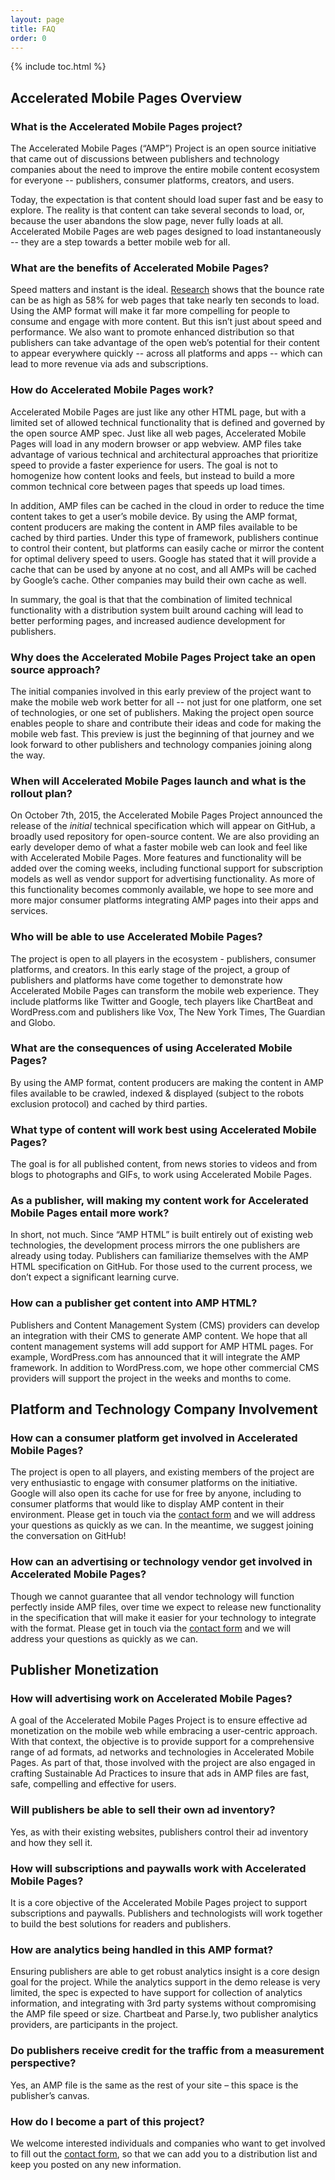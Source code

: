 ```yaml
---
layout: page
title: FAQ
order: 0
---
```


{% include toc.html %}

## Accelerated Mobile Pages Overview

### What is the Accelerated Mobile Pages project?

The Accelerated Mobile Pages (“AMP”) Project is an open source initiative that came out of discussions between publishers and technology companies about the need to improve the entire mobile content ecosystem for everyone -- publishers, consumer platforms, creators, and users.  

Today, the expectation is that content should load super fast and be easy to explore. The reality is that content can take several seconds to load, or, because the user abandons the slow page, never fully loads at all. Accelerated Mobile Pages are web pages designed to load instantaneously -- they are a step towards a better mobile web for all.

### What are the benefits of Accelerated Mobile Pages?

Speed matters and instant is the ideal. [Research](https://www.soasta.com/blog/mobile-web-performance-monitoring-conversion-rate/) shows that the bounce rate can be as high as 58% for web pages that take nearly ten seconds to load. Using the AMP format will make it far more compelling for people to consume and engage with more content. But this isn’t just about speed and performance. We also want to promote enhanced distribution so that publishers can take advantage of the open web’s potential for their content to appear everywhere quickly -- across all platforms and apps -- which can lead to more revenue via ads and subscriptions.

### How do Accelerated Mobile Pages work?

Accelerated Mobile Pages are just like any other HTML page, but with a limited set of allowed technical functionality that is defined and governed by the open source AMP spec. Just like all web pages, Accelerated Mobile Pages will load in any modern browser or app webview. AMP files take advantage of various technical and architectural approaches that prioritize speed to provide a faster experience for users. The goal is not to homogenize how content looks and feels, but instead to build a more common technical core between pages that speeds up load times.

In addition, AMP files can be cached in the cloud in order to reduce the time content takes to get a user’s mobile device. By using the AMP format, content producers are making the content in AMP files available to be cached by third parties. Under this type of framework, publishers continue to control their content, but platforms can easily cache or mirror the content for optimal delivery speed to users. Google has stated that it will provide a cache that can be used by anyone at no cost, and all AMPs will be cached by Google’s cache. Other companies may build their own cache as well.

In summary, the goal is that that the combination of limited technical functionality with a distribution system built around caching will lead to better performing pages, and increased audience development for publishers.

### Why does the Accelerated Mobile Pages Project take an open source approach?

The initial companies involved in this early preview of the project want to make the mobile web work better for all -- not just for one platform, one set of technologies, or one set of publishers. Making the project open source enables people to share and contribute their ideas and code for making the mobile web fast. This preview is just the beginning of that journey and we look forward to other publishers and technology companies joining along the way.

### When will Accelerated Mobile Pages launch and what is the rollout plan?

On October 7th, 2015, the Accelerated Mobile Pages Project announced the release of the _initial_ technical specification which will appear on GitHub, a broadly used repository for open-source content. We are also providing an early developer demo of what a faster mobile web can look and feel like with Accelerated Mobile Pages. More features and functionality will be added over the coming weeks, including functional support for subscription models as well as vendor support for advertising functionality. As more of this functionality becomes commonly available, we hope to see more and more major consumer platforms integrating AMP pages into their apps and services.

### Who will be able to use Accelerated Mobile Pages?

The project is open to all players in the ecosystem - publishers, consumer platforms, and creators. In this early stage of the project, a group of publishers and platforms have come together to demonstrate how Accelerated Mobile Pages can transform the mobile web experience. They include platforms like Twitter and Google, tech players like ChartBeat and WordPress.com and publishers like Vox, The New York Times, The Guardian and Globo.  

### What are the consequences of using Accelerated Mobile Pages?
By using the AMP format, content producers are making the content in AMP files available to be crawled, indexed & displayed (subject to the robots exclusion protocol) and cached by third parties.

### What type of content will work best using Accelerated Mobile Pages?

The goal is for all published content, from news stories to videos and from blogs to photographs and GIFs, to work using Accelerated Mobile Pages.

### As a publisher, will making my content work for Accelerated Mobile Pages entail more work?

In short, not much. Since “AMP HTML” is built entirely out of existing web technologies, the development process mirrors the one publishers are already using today. Publishers can familiarize themselves with the AMP HTML specification on GitHub. For those used to the current process, we don’t expect a significant learning curve.

### How can a publisher get content into AMP HTML?

Publishers and Content Management System (CMS) providers can develop an integration with their CMS to generate AMP content. We hope that all content management systems will add support for AMP HTML pages. For example, WordPress.com has announced that it will integrate the AMP framework. In addition to WordPress.com, we hope other commercial CMS providers will support the project in the weeks and months to come.

## Platform and Technology Company Involvement

### How can a consumer platform get involved in Accelerated Mobile Pages?

The project is open to all players, and existing members of the project are very enthusiastic to engage with consumer platforms on the initiative. Google will also open its cache for use for free by anyone, including to consumer platforms that would like to display AMP content in their environment. Please get in touch via the [contact form](/contact) and we will address your questions as quickly as we can. In the meantime, we suggest joining the conversation on GitHub!

### How can an advertising or technology vendor get involved in Accelerated Mobile Pages?

Though we cannot guarantee that all vendor technology will function perfectly inside AMP files, over time we expect to release new functionality in the specification that will make it easier for your technology to integrate with the format. Please get in touch via the [contact form](/contact/) and we will address your questions as quickly as we can.

## Publisher Monetization

### How will advertising work on Accelerated Mobile Pages?

A goal of the Accelerated Mobile Pages Project is to ensure effective ad monetization on the mobile web while embracing a user-centric approach. With that context, the objective is to provide support for a comprehensive range of ad formats, ad networks and technologies in Accelerated Mobile Pages. As part of that, those involved with the project are also engaged in crafting Sustainable Ad Practices to insure that ads in AMP files are fast, safe, compelling and effective for users.

### Will publishers be able to sell their own ad inventory?

Yes, as with their existing websites, publishers control their ad inventory and how they sell it.

### How will subscriptions and paywalls work with Accelerated Mobile Pages?

It is a core objective of the Accelerated Mobile Pages project to support subscriptions and paywalls. Publishers and technologists will work together to build the best solutions for readers and publishers.

### How are analytics being handled in this AMP format?

Ensuring publishers are able to get robust analytics insight is a core design goal for the project. While the analytics support in the demo release is very limited, the spec is expected to have support for collection of analytics information, and integrating with 3rd party systems without compromising the AMP file speed or size. Chartbeat and Parse.ly, two publisher analytics providers, are participants in the project.

### Do publishers receive credit for the traffic from a measurement perspective?

Yes, an AMP file is the same as the rest of your site – this space is the publisher’s canvas.

### How do I become a part of this project?

We welcome interested individuals and companies who want to get involved to fill out the [contact form](/contact), so that we can add you to a distribution list and keep you posted on any new information.
